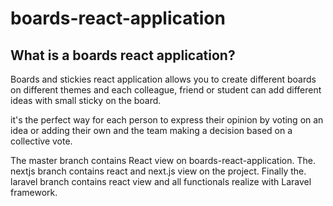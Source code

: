 # boards-react-application


## What is a boards react application?

Boards and stickies react application allows you to create different boards on different themes and each colleague, friend or student can add different ideas with small sticky on the board.

it's the perfect way for each person to express their opinion by voting on an idea or adding their own and the team making a decision based on a collective vote.

The master branch contains React view on boards-react-application. The. nextjs branch contains react and next.js view on the project. Finally the. laravel branch contains react view and all functionals realize with Laravel framework.


